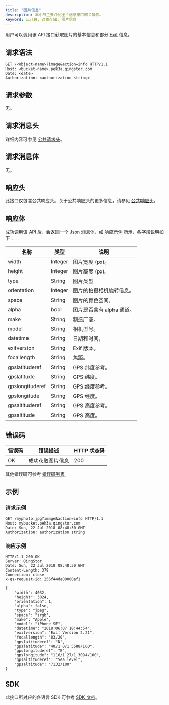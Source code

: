 ```yaml
---
title: "图片信息"
description: 本小节主要介绍图片信息接口相关操作。
keyword: 云计算, 对象存储, 图片信息
---
```


用户可以调用该 API 接口获取图片的基本信息和部分 [Exif](https://en.wikipedia.org/wiki/Exif) 信息。

## 请求语法

```http
GET /<object-name>?image&action=info HTTP/1.1
Host: <bucket-name>.pek3a.qingstor.com
Date: <date>
Authorization: <authorization-string>
```

## 请求参数

无。

## 请求消息头

详细内容可参见 [公共请求头](/storage/object-storage/api/common_header/#请求头字段-request-header)。

## 请求消息体

无。

## 响应头

此接口仅包含公共响应头。关于公共响应头的更多信息，请参见 [公共响应头](/storage/object-storage/api/common_header/#响应头字段-response-header)。

## 响应体

成功调用该 API 后，会返回一个 Json 消息体，如 [响应示例](#响应示例) 所示，各字段说明如下：

| 名称 | 类型 | 说明 |
| --- | --- | --- |
| width 	      | Integer 	| 图片宽度 (px)。
| height 	      | Integer 	| 图片高度 (px)。
| type 	          | String 	| 图片类型
| orientation     | Integer 	| 图片的拍摄相机旋转信息。
| space 	      | String 	| 图片的颜色空间。
| alpha 	      | bool 	| 图片是否含有 alpha 通道。
| make            |	String 	| 制造厂商。
| model 	      | String 	| 相机型号。
| datetime 	      | String 	| 日期和时间。
| exifversion 	  | String 	| Exif 版本。
| focallength 	  | String 	| 焦距。
| gpslatituderef  | String 	| GPS 纬度参考。
| gpslatitude 	  | String 	| GPS 纬度。
| gpslongituderef | String 	| GPS 经度参考。
| gpslongitude 	  | String 	| GPS 经度。
| gpsaltituderef  | String 	| GPS 高度参考。
| gpsaltitude 	  | String 	| GPS 高度。

## 错误码

| 错误码 | 错误描述 | HTTP 状态码 |
| --- | --- | --- |
| OK | 成功获取图片信息 | 200 |

其他错误码可参考 [错误码列表](/storage/object-storage/api/error_code/#错误码列表)。

## 示例

### 请求示例

```http
GET /myphoto.jpg?image&action=info HTTP/1.1
Host: mybucket.pek3a.qingstor.com
Date: Sun, 22 Jul 2018 08:48:30 GMT
Authorization: authorization string
```

### 响应示例

```http
HTTP/1.1 200 OK
Server: QingStor
Date: Sun, 22 Jul 2018 08:48:30 GMT
Content-Length: 379
Connection: close
x-qs-request-id: 256f44de00000af1

{
    "width": 4032,
    "height": 3024,
    "orientation": 1,
    "alpha": false,
    "type": "jpeg",
    "space": "srgb",
    "make": "Apple",
    "model": "iPhone SE",
    "datetime": "2018:06:07 18:44:54",
    "exifversion": "Exif Version 2.21",
    "focallength": "83/20",
    "gpslatituderef": "N",
    "gpslatitude": "40/1 0/1 5588/100",
    "gpslongituderef": "E",
    "gpslongitude": "116/1 27/1 3094/100",
    "gpsaltituderef": "Sea level",
    "gpsaltitude": "7132/100"
}
```

## SDK

此接口所对应的各语言 SDK 可参考 [SDK 文档](/storage/object-storage/sdk/)。

